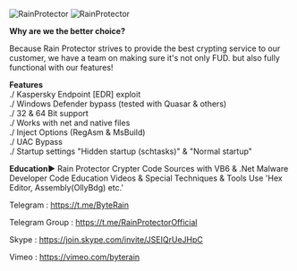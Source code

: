 ![RainProtector](https://www.imagevisit.com/images/2023/07/03/Main1.png)
![RainProtector](https://www.imagevisit.com/images/2023/07/03/Main2.png)


<b> Why are we the better choice?</b> 

Because Rain Protector strives to provide the best crypting service
to our customer, we have a team on making sure it's not only FUD.
but also fully functional with our features!

<b>Features</b><br>
./ Kaspersky Endpoint [EDR] exploit<br>
./ Windows Defender bypass (tested with Quasar & others)<br>
./ 32 & 64 Bit support<br>
./ Works with net and native files<br>
./ Inject Options (RegAsm & MsBuild)<br>
./ UAC Bypass<br>
./ Startup settings "Hidden startup (schtasks)" & "Normal startup"<br>

   <b> Education►</b> 
Rain Protector Crypter Code Sources with VB6 & .Net Malware Developer Code Education Videos & Special Techniques & Tools Use 'Hex Editor, Assembly(OllyBdg) etc.'
   <p dir="auto">Telegram : <a href="https://t.me/ByteRain" rel="nofollow">https://t.me/ByteRain</a></p>
   <p dir="auto">Telegram Group : <a href="https://t.me/RainProtectorOfficial" rel="nofollow">https://t.me/RainProtectorOfficial</a></p>
   <p dir="auto">Skype : <a href="https://join.skype.com/invite/JSEIQrUeJHpC" rel="nofollow">https://join.skype.com/invite/JSEIQrUeJHpC</a></p>
   <p dir="auto">Vimeo : <a href="https://vimeo.com/byterain" rel="nofollow">https://vimeo.com/byterain</a></p>
